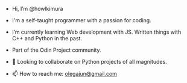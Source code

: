- Hi, I’m @howlkimura
- I'm a self-taught programmer with a passion for coding. 
- I’m currently learning Web development with JS. Written things with C++ and Python in the past.
- Part of the Odin Project community.
- 💞️ Looking to collaborate on Python projects of all magnitudes.



- 📫 How to reach me: olegajun@gmail.com


